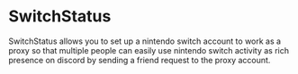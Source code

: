 # SwitchStatus
SwitchStatus allows you to set up a nintendo switch account to work as a proxy so that multiple people can easily use nintendo switch activity as rich presence on discord by sending a friend request to the proxy account. 

